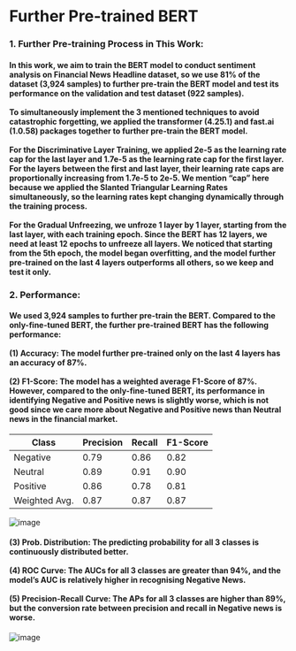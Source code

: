 # Further Pre-trained BERT
### 1. Further Pre-training Process in This Work:
#### In this work, we aim to train the BERT model to conduct sentiment analysis on Financial News Headline dataset, so we use 81% of the dataset (3,924 samples) to further pre-train the BERT model and test its performance on the validation and test dataset (922 samples). <br><br> To simultaneously implement the 3 mentioned techniques to avoid catastrophic forgetting, we applied the transformer (4.25.1) and fast.ai (1.0.58) packages together to further pre-train the BERT model. <br><br> For the Discriminative Layer Training, we applied 2e-5 as the learning rate cap for the last layer and 1.7e-5 as the learning rate cap for the first layer. For the layers between the first and last layer, their learning rate caps are proportionally increasing from 1.7e-5 to 2e-5. We mention “cap” here because we applied the Slanted Triangular Learning Rates simultaneously, so the learning rates kept changing dynamically through the training process. <br><br> For the Gradual Unfreezing, we unfroze 1 layer by 1 layer, starting from the last layer, with each training epoch. Since the BERT has 12 layers, we need at least 12 epochs to unfreeze all layers. We noticed that starting from the 5th epoch, the model began overfitting, and the model further pre-trained on the last 4 layers outperforms all others, so we keep and test it only.

### 2. Performance:
#### We used 3,924 samples to further pre-train the BERT. Compared to the only-fine-tuned BERT, the further pre-trained BERT has the following performance: <br><br> (1) Accuracy: The model further pre-trained only on the last 4 layers has an accuracy of 87%. <br><br> (2) F1-Score: The model has a weighted average F1-Score of 87%. However, compared to the only-fine-tuned BERT, its performance in identifying Negative and Positive news is slightly worse, which is not good since we care more about Negative and Positive news than Neutral news in the financial market.

| Class         | Precision | Recall | F1-Score |
|---------------|-----------|--------|----------|
| Negative      | 0.79      | 0.86   | 0.82     |
| Neutral       | 0.89      | 0.91   | 0.90     |
| Positive      | 0.86      | 0.78   | 0.81     |
| Weighted Avg. | 0.87      | 0.87   | 0.87     |

![image](https://user-images.githubusercontent.com/92542287/220274697-31481627-f2d0-431e-b800-74b7f8af9314.png)

#### (3) Prob. Distribution: The predicting probability for all 3 classes is continuously distributed better. <br><br> (4) ROC Curve: The AUCs for all 3 classes are greater than 94%, and the model’s AUC is relatively higher in recognising Negative News. <br><br> (5) Precision-Recall Curve: The APs for all 3 classes are higher than 89%, but the conversion rate between precision and recall in Negative news is worse.

![image](https://user-images.githubusercontent.com/92542287/220274926-b08012ad-e34f-4f16-80e6-b1a97de1acec.png)
